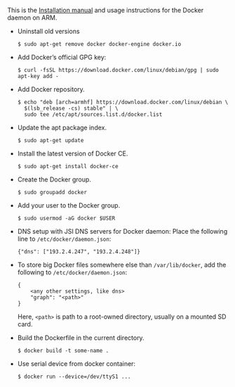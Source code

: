 This is the [Installation manual](https://docs.docker.com/engine/installation/linux/docker-ce/debian) and usage instructions for the Docker daemon on ARM.

* Uninstall old versions

      $ sudo apt-get remove docker docker-engine docker.io

* Add Docker’s official GPG key:

      $ curl -fsSL https://download.docker.com/linux/debian/gpg | sudo apt-key add -

* Add Docker repository.

      $ echo "deb [arch=armhf] https://download.docker.com/linux/debian \
        $(lsb_release -cs) stable" | \
        sudo tee /etc/apt/sources.list.d/docker.list

* Update the apt package index.

      $ sudo apt-get update

* Install the latest version of Docker CE.

      $ sudo apt-get install docker-ce

* Create the Docker group.

      $ sudo groupadd docker

* Add your user to the Docker group.

      $ sudo usermod -aG docker $USER
 
* DNS setup with JSI DNS servers for Docker daemon: Place the following line to `/etc/docker/daemon.json`:

      {"dns": ["193.2.4.247", "193.2.4.248"]}

* To store big Docker files somewhere else than `/var/lib/docker`, add the
  following to `/etc/docker/daemon.json`:

      {
          <any other settings, like dns>
          "graph": "<path>"
      }

  Here, `<path>` is path to a root-owned directory, usually on a mounted SD card.
  
* Build the Dockerfile in the current directory.

      $ docker build -t some-name .

* Use serial device from docker container:

      $ docker run --device=/dev/ttyS1 ...
